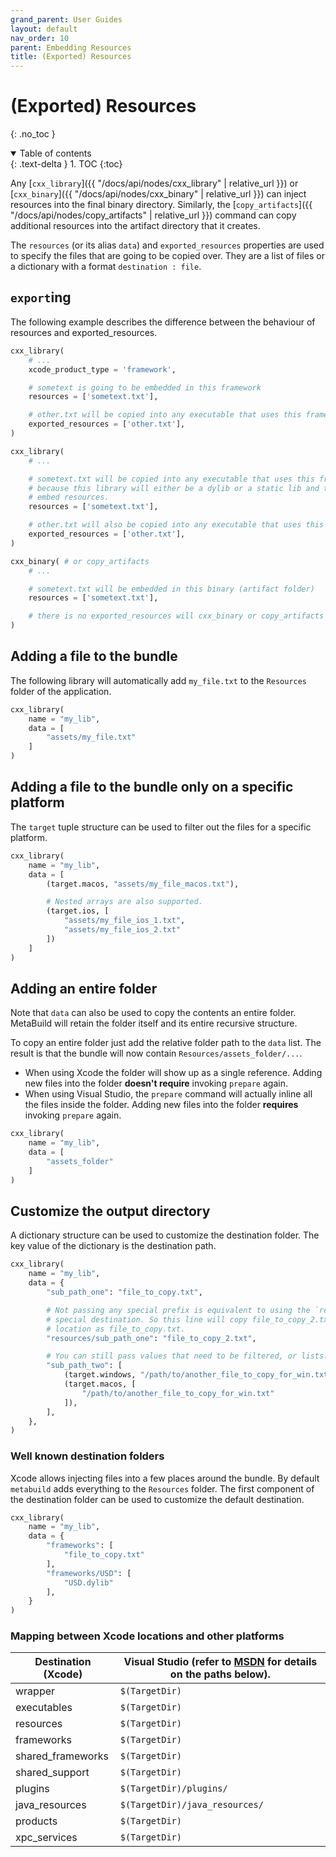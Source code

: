 ```yaml
---
grand_parent: User Guides
layout: default
nav_order: 10
parent: Embedding Resources
title: (Exported) Resources
---
```


# (Exported) Resources
{: .no_toc }


<details open markdown="block">
  <summary>
    Table of contents
  </summary>
  {: .text-delta }
1. TOC
{:toc}
</details>




Any [`cxx_library`]({{ "/docs/api/nodes/cxx_library" | relative_url }}) or [`cxx_binary`]({{ "/docs/api/nodes/cxx_binary" | relative_url }}) can inject resources into the final binary directory. Similarly, the [`copy_artifacts`]({{ "/docs/api/nodes/copy_artifacts" | relative_url }}) command can copy additional resources into the artifact directory that it creates.

The `resources` (or its alias `data`) and `exported_resources` properties are used to specify the files that are going to be copied over. They are a list of files or a dictionary with a format `destination : file`.

## `export`ing

The following example describes the difference between the behaviour of resources and exported_resources.

```py
cxx_library(
    # ...
    xcode_product_type = 'framework',

    # sometext is going to be embedded in this framework
    resources = ['sometext.txt'],

    # other.txt will be copied into any executable that uses this framework.
    exported_resources = ['other.txt'],
)

cxx_library(
    # ...

    # sometext.txt will be copied into any executable that uses this framework.
    # because this library will either be a dylib or a static lib and they don't
    # embed resources.
    resources = ['sometext.txt'],

    # other.txt will also be copied into any executable that uses this framework.
    exported_resources = ['other.txt'],
)

cxx_binary( # or copy_artifacts
    # ...

    # sometext.txt will be embedded in this binary (artifact folder)
    resources = ['sometext.txt'],

    # there is no exported_resources will cxx_binary or copy_artifacts
)

```

## Adding a file to the bundle

The following library will automatically add `my_file.txt` to the `Resources` folder of the application.

```python
cxx_library(
    name = "my_lib",
    data = [
        "assets/my_file.txt"
    ]
)
```

## Adding a file to the bundle only on a specific platform

The `target` tuple structure can be used to filter out the files for a specific platform.

```python
cxx_library(
    name = "my_lib",
    data = [
        (target.macos, "assets/my_file_macos.txt"),

        # Nested arrays are also supported.
        (target.ios, [
            "assets/my_file_ios_1.txt",
            "assets/my_file_ios_2.txt"
        ])
    ]
)
```

## Adding an entire folder

Note that `data` can also be used to copy the contents an entire folder. MetaBuild will retain the folder itself and its entire recursive structure.

To copy an entire folder just add the relative folder path to the `data` list. The result is that the bundle will now contain `Resources/assets_folder/...`.

- When using Xcode the folder will show up as a single reference. Adding new files into the folder **doesn't require** invoking `prepare` again.
- When using Visual Studio, the `prepare` command will actually inline all the files inside the folder. Adding new files into the folder **requires** invoking `prepare` again.

```python
cxx_library(
    name = "my_lib",
    data = [
        "assets_folder"
    ]
)
```

## Customize the output directory

A dictionary structure can be used to customize the destination folder. The key value of the dictionary is the destination path.

```python
cxx_library(
    name = "my_lib",
    data = {
        "sub_path_one": "file_to_copy.txt",

        # Not passing any special prefix is equivalent to using the `resources`
        # special destination. So this line will copy file_to_copy_2.txt to the same 
        # location as file_to_copy.txt.
        "resources/sub_path_one": "file_to_copy_2.txt",

        # You can still pass values that need to be filtered, or lists.
        "sub_path_two": [
            (target.windows, "/path/to/another_file_to_copy_for_win.txt"),
            (target.macos, [
                "/path/to/another_file_to_copy_for_win.txt"
            ]),
        ],
    },
)
```


### Well known destination folders

Xcode allows injecting files into a few places around the bundle. By default `metabuild` adds everything to the `Resources` folder. The first component of the destination folder can be used to customize the default destination.

```python
cxx_library(
    name = "my_lib",
    data = {
        "frameworks": [
            "file_to_copy.txt"
        ],
        "frameworks/USD": [
            "USD.dylib"
        ],
    }
)
```

### Mapping between Xcode locations and other platforms

| Destination (Xcode) |Visual Studio (refer to [MSDN](https://docs.microsoft.com/en-us/cpp/build/reference/common-macros-for-build-commands-and-properties?view=vs-2019) for details on the paths below). |
|---------------------|----------------|
| wrapper             | `$(TargetDir)` |
| executables         | `$(TargetDir)` |
| resources           | `$(TargetDir)` |
| frameworks          | `$(TargetDir)` |
| shared_frameworks   | `$(TargetDir)` |
| shared_support      | `$(TargetDir)` |
| plugins             | `$(TargetDir)/plugins/` |
| java_resources      | `$(TargetDir)/java_resources/` |
| products            | `$(TargetDir)` |
| xpc_services        | `$(TargetDir)` |
